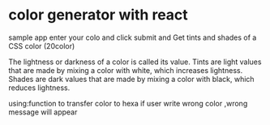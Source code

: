 <h1> color generator with react </h1>
 sample app 
 enter your colo and click submit 
 and  Get tints and shades of a CSS color (20color)

The lightness or darkness of a color is called its value. Tints are light values that are made by mixing a color with white, which increases lightness. Shades are dark values that are made by mixing a color with black, which reduces lightness.

using:function to transfer color to hexa
if user write wrong color ,wrong message will appear 
